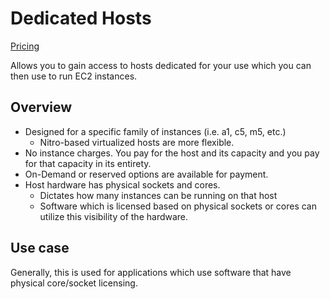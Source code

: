# Dedicated Hosts

[Pricing](https://aws.amazon.com/ec2/dedicated-hosts/pricing/)

Allows you to gain access to hosts dedicated for your use which you can then use to run EC2 instances.

## Overview

- Designed for a specific family of instances (i.e. a1, c5, m5, etc.)
  - Nitro-based virtualized hosts are more flexible.
- No instance charges. You pay for the host and its capacity and you pay for that capacity in its entirety.
- On-Demand or reserved options are available for payment.
- Host hardware has physical sockets and cores.
  - Dictates how many instances can be running on that host
  - Software which is licensed based on physical sockets or cores can utilize this visibility of the hardware.

## Use case

Generally, this is used for applications which use software that have physical core/socket licensing.

